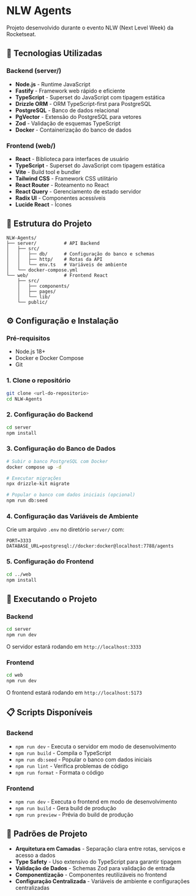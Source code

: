 # NLW Agents

Projeto desenvolvido durante o evento NLW (Next Level Week) da Rocketseat.

## 🚀 Tecnologias Utilizadas

### Backend (server/)

-   **Node.js** - Runtime JavaScript
-   **Fastify** - Framework web rápido e eficiente
-   **TypeScript** - Superset do JavaScript com tipagem estática
-   **Drizzle ORM** - ORM TypeScript-first para PostgreSQL
-   **PostgreSQL** - Banco de dados relacional
-   **PgVector** - Extensão do PostgreSQL para vetores
-   **Zod** - Validação de esquemas TypeScript
-   **Docker** - Containerização do banco de dados

### Frontend (web/)

-   **React** - Biblioteca para interfaces de usuário
-   **TypeScript** - Superset do JavaScript com tipagem estática
-   **Vite** - Build tool e bundler
-   **Tailwind CSS** - Framework CSS utilitário
-   **React Router** - Roteamento no React
-   **React Query** - Gerenciamento de estado servidor
-   **Radix UI** - Componentes acessíveis
-   **Lucide React** - Ícones

## 📁 Estrutura do Projeto

```
NLW-Agents/
├── server/          # API Backend
│   ├── src/
│   │   ├── db/      # Configuração do banco e schemas
│   │   ├── http/    # Rotas da API
│   │   └── env.ts   # Variáveis de ambiente
│   └── docker-compose.yml
└── web/             # Frontend React
    ├── src/
    │   ├── components/
    │   ├── pages/
    │   └── lib/
    └── public/
```

## ⚙️ Configuração e Instalação

### Pré-requisitos

-   Node.js 18+
-   Docker e Docker Compose
-   Git

### 1. Clone o repositório

```bash
git clone <url-do-repositorio>
cd NLW-Agents
```

### 2. Configuração do Backend

```bash
cd server
npm install
```

### 3. Configuração do Banco de Dados

```bash
# Subir o banco PostgreSQL com Docker
docker compose up -d

# Executar migrações
npx drizzle-kit migrate

# Popular o banco com dados iniciais (opcional)
npm run db:seed
```

### 4. Configuração das Variáveis de Ambiente

Crie um arquivo `.env` no diretório `server/` com:

```env
PORT=3333
DATABASE_URL=postgresql://docker:docker@localhost:7788/agents
```

### 5. Configuração do Frontend

```bash
cd ../web
npm install
```

## 🚀 Executando o Projeto

### Backend

```bash
cd server
npm run dev
```

O servidor estará rodando em `http://localhost:3333`

### Frontend

```bash
cd web
npm run dev
```

O frontend estará rodando em `http://localhost:5173`

## 📋 Scripts Disponíveis

### Backend

-   `npm run dev` - Executa o servidor em modo de desenvolvimento
-   `npm run build` - Compila o TypeScript
-   `npm run db:seed` - Popular o banco com dados iniciais
-   `npm run lint` - Verifica problemas de código
-   `npm run format` - Formata o código

### Frontend

-   `npm run dev` - Executa o frontend em modo de desenvolvimento
-   `npm run build` - Gera build de produção
-   `npm run preview` - Prévia do build de produção

## 🎯 Padrões de Projeto

-   **Arquitetura em Camadas** - Separação clara entre rotas, serviços e acesso a dados
-   **Type Safety** - Uso extensivo do TypeScript para garantir tipagem
-   **Validação de Dados** - Schemas Zod para validação de entrada
-   **Componentização** - Componentes reutilizáveis no frontend
-   **Configuração Centralizada** - Variáveis de ambiente e configurações centralizadas
